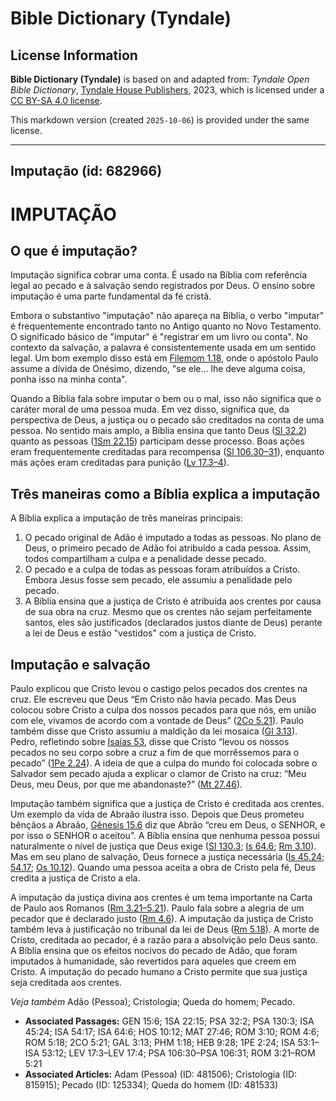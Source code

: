 # Bible Dictionary (Tyndale)

## License Information

**Bible Dictionary (Tyndale)** is based on and adapted from: _Tyndale Open Bible Dictionary_, [Tyndale House Publishers](https://tyndaleopenresources.com/), 2023, which is licensed under a [CC BY-SA 4.0 license](https://creativecommons.org/licenses/by-sa/4.0/legalcode.en).

This markdown version (created `2025-10-06`) is provided under the same license.



--------------------------------

## Imputação (id: 682966)

IMPUTAÇÃO
=========

O que é imputação?
------------------

Imputação significa cobrar uma conta. É usado na Bíblia com referência legal ao pecado e à salvação sendo registrados por Deus. O ensino sobre imputação é uma parte fundamental da fé cristã.

Embora o substantivo "imputação" não apareça na Bíblia, o verbo "imputar" é frequentemente encontrado tanto no Antigo quanto no Novo Testamento. O significado básico de "imputar" é "registrar em um livro ou conta". No contexto da salvação, a palavra é consistentemente usada em um sentido legal. Um bom exemplo disso está em [Filemom 1\.18](https://ref.ly/Phlm1:18), onde o apóstolo Paulo assume a dívida de Onésimo, dizendo, "se ele... lhe deve alguma coisa, ponha isso na minha conta".

Quando a Bíblia fala sobre imputar o bem ou o mal, isso não significa que o caráter moral de uma pessoa muda. Em vez disso, significa que, da perspectiva de Deus, a justiça ou o pecado são creditados na conta de uma pessoa. No sentido mais amplo, a Bíblia ensina que tanto Deus ([Sl 32\.2](https://ref.ly/Ps32:2)) quanto as pessoas ([1Sm 22\.15](https://ref.ly/1Sam22:15)) participam desse processo. Boas ações eram frequentemente creditadas para recompensa ([Sl 106\.30–31](https://ref.ly/Ps106:30-Ps106:31)), enquanto más ações eram creditadas para punição ([Lv 17\.3–4](https://ref.ly/Lev17:3-Lev17:4)).

Três maneiras como a Bíblia explica a imputação
-----------------------------------------------

A Bíblia explica a imputação de três maneiras principais:

1. O pecado original de Adão é imputado a todas as pessoas. No plano de Deus, o primeiro pecado de Adão foi atribuído a cada pessoa. Assim, todos compartilham a culpa e a penalidade desse pecado.
2. O pecado e a culpa de todas as pessoas foram atribuídos a Cristo. Embora Jesus fosse sem pecado, ele assumiu a penalidade pelo pecado.
3. A Bíblia ensina que a justiça de Cristo é atribuída aos crentes por causa de sua obra na cruz. Mesmo que os crentes não sejam perfeitamente santos, eles são justificados (declarados justos diante de Deus) perante a lei de Deus e estão "vestidos" com a justiça de Cristo.

Imputação e salvação
--------------------

Paulo explicou que Cristo levou o castigo pelos pecados dos crentes na cruz. Ele escreveu que Deus “Em Cristo não havia pecado. Mas Deus colocou sobre Cristo a culpa dos nossos pecados para que nós, em união com ele, vivamos de acordo com a vontade de Deus” ([2Co 5\.21](https://ref.ly/2Cor5:21)). Paulo também disse que Cristo assumiu a maldição da lei mosaica ([Gl 3\.13](https://ref.ly/Gal3:13)). Pedro, refletindo sobre [Isaías 53](https://ref.ly/Isa53:1-Isa53:12), disse que Cristo “levou os nossos pecados no seu corpo sobre a cruz a fim de que morrêssemos para o pecado” ([1Pe 2\.24](https://ref.ly/1Pet2:24)). A ideia de que a culpa do mundo foi colocada sobre o Salvador sem pecado ajuda a explicar o clamor de Cristo na cruz: “Meu Deus, meu Deus, por que me abandonaste?” ([Mt 27\.46](https://ref.ly/Matt27:46)).

Imputação também significa que a justiça de Cristo é creditada aos crentes. Um exemplo da vida de Abraão ilustra isso. Depois que Deus prometeu bênçãos a Abraão, [Gênesis 15\.6](https://ref.ly/Gen15:6) diz que Abrão “creu em Deus, o SENHOR, e por isso o SENHOR o aceitou”. A Bíblia ensina que nenhuma pessoa possui naturalmente o nível de justiça que Deus exige ([Sl 130\.3](https://ref.ly/Ps130:3); [Is 64\.6](https://ref.ly/Isa64:6); [Rm 3\.10](https://ref.ly/Rom3:10)). Mas em seu plano de salvação, Deus fornece a justiça necessária ([Is 45\.24](https://ref.ly/Isa45:24); [54\.17](https://ref.ly/Isa54:17); [Os 10\.12](https://ref.ly/Hos10:12)). Quando uma pessoa aceita a obra de Cristo pela fé, Deus credita a justiça de Cristo a ela.

A imputação da justiça divina aos crentes é um tema importante na Carta de Paulo aos Romanos ([Rm 3\.21–5\.21](https://ref.ly/Rom3:21-Rom5:21)). Paulo fala sobre a alegria de um pecador que é declarado justo ([Rm 4\.6](https://ref.ly/Rom4:6)). A imputação da justiça de Cristo também leva à justificação no tribunal da lei de Deus ([Rm 5\.18](https://ref.ly/Rom5:18)). A morte de Cristo, creditada ao pecador, é a razão para a absolvição pelo Deus santo. A Bíblia ensina que os efeitos nocivos do pecado de Adão, que foram imputados à humanidade, são revertidos para aqueles que creem em Cristo. A imputação do pecado humano a Cristo permite que sua justiça seja creditada aos crentes.

*Veja também* Adão (Pessoa); Cristologia; Queda do homem; Pecado.

* **Associated Passages:** GEN 15:6; 1SA 22:15; PSA 32:2; PSA 130:3; ISA 45:24; ISA 54:17; ISA 64:6; HOS 10:12; MAT 27:46; ROM 3:10; ROM 4:6; ROM 5:18; 2CO 5:21; GAL 3:13; PHM 1:18; HEB 9:28; 1PE 2:24; ISA 53:1–ISA 53:12; LEV 17:3–LEV 17:4; PSA 106:30–PSA 106:31; ROM 3:21–ROM 5:21
* **Associated Articles:** Adam (Pessoa) (ID: 481506); Cristologia (ID: 815915); Pecado (ID: 125334); Queda do homem (ID: 481533)

